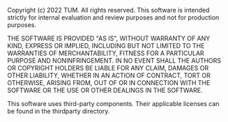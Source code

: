 Copyright (c) 2022 TUM. All rights reserved.
This software is intended strictly for internal evaluation
and review purposes and not for production purposes.

THE SOFTWARE IS PROVIDED "AS IS", WITHOUT WARRANTY OF ANY KIND, EXPRESS OR
IMPLIED, INCLUDING BUT NOT LIMITED TO THE WARRANTIES OF MERCHANTABILITY,
FITNESS FOR A PARTICULAR PURPOSE AND NONINFRINGEMENT. IN NO EVENT SHALL THE
AUTHORS OR COPYRIGHT HOLDERS BE LIABLE FOR ANY CLAIM, DAMAGES OR OTHER
LIABILITY, WHETHER IN AN ACTION OF CONTRACT, TORT OR OTHERWISE, ARISING FROM,
OUT OF OR IN CONNECTION WITH THE SOFTWARE OR THE USE OR OTHER DEALINGS IN THE
SOFTWARE.

This software uses third-party components. Their applicable licenses can be found
in the thirdparty directory.
